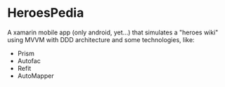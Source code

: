 # HeroesPedia
A xamarin mobile app (only android, yet...) that simulates a "heroes wiki" using MVVM with DDD architecture and some technologies, like:
- Prism
- Autofac
- Refit
- AutoMapper

